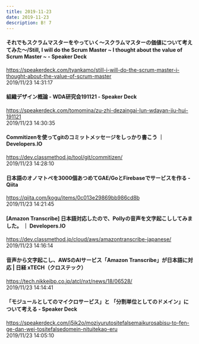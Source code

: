 ```yaml
---
title: 2019-11-23
date: 2019-11-23
description: B! 7
---
```


#### それでもスクラムマスターをやっていく～スクラムマスターの価値について考えてみた～/Still, I will do the Scrum Master ~ I thought about the value of Scrum Master ~ - Speaker Deck
https://speakerdeck.com/tyankamo/still-i-will-do-the-scrum-master-i-thought-about-the-value-of-scrum-master<br>
2019/11/23 14:31:17<br>


#### 組織デザイン概論 - WDA研究会191121 - Speaker Deck
https://speakerdeck.com/tomomina/zu-zhi-dezaingai-lun-wdayan-jiu-hui-191121<br>
2019/11/23 14:30:35<br>


#### Commitizenを使ってgitのコミットメッセージをしっかり書こう ｜ Developers.IO
https://dev.classmethod.jp/tool/git/commitizen/<br>
2019/11/23 14:28:10<br>


#### 日本語のオノマトペを3000個あつめてGAE/GoとFirebaseでサービスを作る - Qiita
https://qiita.com/kogu/items/0c013e29869bb986cd8b<br>
2019/11/23 14:21:45<br>


#### [Amazon Transcribe] 日本語対応したので、Pollyの音声を文字起こししてみました。 ｜ Developers.IO
https://dev.classmethod.jp/cloud/aws/amazontranscribe-japanese/<br>
2019/11/23 14:16:14<br>


#### 音声から文字起こし、AWSのAIサービス「Amazon Transcribe」が日本語に対応 | 日経 xTECH（クロステック）
https://tech.nikkeibp.co.jp/atcl/nxt/news/18/06528/<br>
2019/11/23 14:14:41<br>


#### 「モジュールとしてのマイクロサービス」と 「分割単位としてのドメイン」について考える - Speaker Deck
https://speakerdeck.com/j5ik2o/moziyurutositefalsemaikurosabisu-to-fen-ge-dan-wei-tositefalsedomein-nituitekao-eru<br>
2019/11/23 14:05:10<br>


